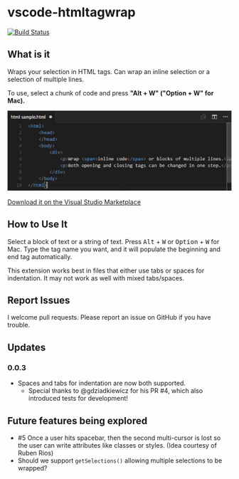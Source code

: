 # vscode-htmltagwrap

[![Build Status](https://travis-ci.org/Microsoft/vscode-htmltagwrap.svg?branch=master)](https://travis-ci.org/Microsoft/vscode-htmltagwrap)

## What is it

Wraps your selection in HTML tags. Can wrap an inline selection or a selection
of multiple lines.

To use, select a chunk of code and press **"Alt + W" ("Option + W" for Mac).**

![Wrap text in your images](images/screenshot.gif)

[Download it on the Visual Studio Marketplace](https://marketplace.visualstudio.com/items/bradgashler.htmltagwrap)

## How to Use It

Select a block of text or a string of text. Press <kbd>Alt</kbd> + <kbd>W</kbd>
or <kbd>Option</kbd> + <kbd>W</kbd> for Mac. Type the tag name you want, and it
will populate the beginning and end tag automatically.

This extension works best in files that either use tabs or spaces for
indentation. It may not work as well with mixed tabs/spaces.

## Report Issues

I welcome pull requests. Please report an issue on GitHub if you have trouble.

## Updates

### 0.0.3

-   Spaces and tabs for indentation are now both supported.
    -   Special thanks to @gdziadkiewicz for his PR #4, which also introduced
        tests for development!

## Future features being explored

-   #5 Once a user hits spacebar, then the second multi-cursor is lost so the
    user can write attributes like classes or styles. (Idea courtesy of Ruben
    Rios)
-   Should we support `getSelections()` allowing multiple selections to be
    wrapped?
